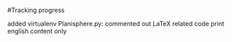 #Tracking progress

added virtualenv
Planisphere.py:
  commented out LaTeX related code
  print english content only